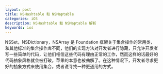 ```yaml
---
layout: post
title: NSHashtable 和 NSMaptable
categories: iOS
description: NSHashtable 和 NSMaptable 解析
keywords: ios 
---
```


NSSet，NSDictionary，NSArray 是 Foundation 框架关于集合操作的常用类，和其他标准的集合操作库不同，他们的实现方法对开发者进行隐藏，只允许开发者写一些简单的代码，让他们相信这些代码有理由正常的工作，然而这样的话最好的代码抽象风格就会被打破，苹果的本意也被曲解了。在这种情况下，开发者寻求更好的抽象方式来使用集合，或者说寻找一种更通用的方式。